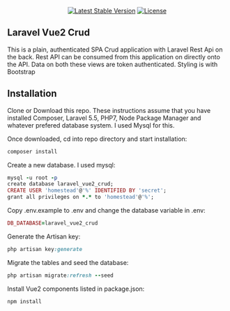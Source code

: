 
<p align="center">
<a href="https://packagist.org/packages/laravel/framework"><img src="https://poser.pugx.org/laravel/framework/v/stable.svg" alt="Latest Stable Version"></a>
<a href="https://packagist.org/packages/laravel/framework"><img src="https://poser.pugx.org/laravel/framework/license.svg" alt="License"></a>
</p>

## Laravel Vue2 Crud
This is a plain, authenticated SPA Crud application with Laravel Rest Api on the back. Rest API can be consumed from this application on directly onto the API. Data on both these views are token authenticated. Styling is with Bootstrap

## Installation
Clone or Download this repo. These instructions assume that you have installed Composer, Laravel 5.5, PHP7, Node Package Manager and whatever prefered database system. I used Mysql for this.

Once downloaded, cd into repo directory and start installation:

````ruby
composer install 
````

Create a new database. I used mysql:
````ruby
mysql -u root -p
create database laravel_vue2_crud;
CREATE USER 'homestead'@'%' IDENTIFIED BY 'secret';
grant all privileges on *.* to 'homestead'@'%';
````

Copy .env.example to .env and change the database variable in .env:
````ruby
DB_DATABASE=laravel_vue2_crud
````

Generate the Artisan key:
````ruby
php artisan key:generate
````

Migrate the tables and seed the database:
````ruby
php artisan migrate:refresh --seed
````

Install Vue2 components listed in package.json:
````ruby
npm install
````

